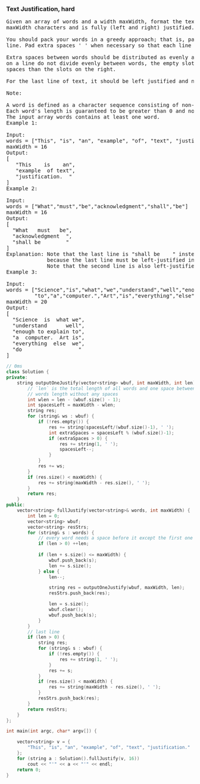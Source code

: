 ### Text Justification, hard

<pre>
Given an array of words and a width maxWidth, format the text such that each line has exactly
maxWidth characters and is fully (left and right) justified.

You should pack your words in a greedy approach; that is, pack as many words as you can in each
line. Pad extra spaces ' ' when necessary so that each line has exactly maxWidth characters.

Extra spaces between words should be distributed as evenly as possible. If the number of spaces
on a line do not divide evenly between words, the empty slots on the left will be assigned more
spaces than the slots on the right.

For the last line of text, it should be left justified and no extra space is inserted between words.

Note:

A word is defined as a character sequence consisting of non-space characters only.
Each word's length is guaranteed to be greater than 0 and not exceed maxWidth.
The input array words contains at least one word.
Example 1:

Input:
words = ["This", "is", "an", "example", "of", "text", "justification."]
maxWidth = 16
Output:
[
   "This    is    an",
   "example  of text",
   "justification.  "
]
Example 2:

Input:
words = ["What","must","be","acknowledgment","shall","be"]
maxWidth = 16
Output:
[
  "What   must   be",
  "acknowledgment  ",
  "shall be        "
]
Explanation: Note that the last line is "shall be    " instead of "shall     be",
             because the last line must be left-justified instead of fully-justified.
             Note that the second line is also left-justified becase it contains only one word.
Example 3:

Input:
words = ["Science","is","what","we","understand","well","enough","to","explain",
         "to","a","computer.","Art","is","everything","else","we","do"]
maxWidth = 20
Output:
[
  "Science  is  what we",
  "understand      well",
  "enough to explain to",
  "a  computer.  Art is",
  "everything  else  we",
  "do                  "
]
</pre>
```c++
// 0ms
class Solution {
private:
    string outputOneJustify(vector<string> wbuf, int maxWidth, int len) {
        // `len` is the total length of all words and one space between words
        // words length without any spaces
        int wlen = len - (wbuf.size() - 1);
        int spacesLeft = maxWidth - wlen;
        string res;
        for (string& ws : wbuf) {
            if (!res.empty()) {
                res += string(spacesLeft/(wbuf.size()-1), ' ');
                int extraSpaces = spacesLeft % (wbuf.size()-1);
                if (extraSpaces > 0) {
                    res += string(1, ' ');
                    spacesLeft--;
                }
            }
            res += ws;            
        }
        if (res.size() < maxWidth) {
            res += string(maxWidth - res.size(), ' ');
        }
        return res;
    }
public:
    vector<string> fullJustify(vector<string>& words, int maxWidth) {
        int len = 0;
        vector<string> wbuf;
        vector<string> resStrs;
        for (string& s : words) {
            // every word needs a space before it except the first one
            if (len > 0) ++len;
            
            if (len + s.size() <= maxWidth) {
                wbuf.push_back(s);
                len += s.size();
            } else {
                len--;

                string res = outputOneJustify(wbuf, maxWidth, len);
                resStrs.push_back(res);

                len = s.size();
                wbuf.clear();
                wbuf.push_back(s);
            }
        }
        // last line
        if (len > 0) {
            string res;
            for (string& s : wbuf) {
                if (!res.empty()) {
                    res += string(1, ' ');
                }
                res += s;
            }
            if (res.size() < maxWidth) {
                res += string(maxWidth - res.size(), ' ');
            }
            resStrs.push_back(res);
        }
        return resStrs;
    }
};

int main(int argc, char* argv[]) {

    vector<string> v = {
        "This", "is", "an", "example", "of", "text", "justification."
    };
    for (string a : Solution().fullJustify(v, 16))
        cout << "'" << a << "'" << endl;
    return 0;
}
```

